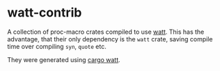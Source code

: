 # watt-contrib

A collection of proc-macro crates compiled to use [watt](https://github.com/dtolnay/watt).
This has the advantage, that their only dependency is the `watt` crate, saving compile time over compiling `syn`, `quote` etc.

They were generated using [cargo watt](https://github.com/jakobhellermann/cargo-watt).
